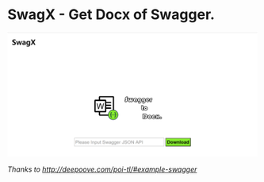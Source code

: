 # SwagX - Get Docx of Swagger.

![screenshot](screenshot.png)

*Thanks to <http://deepoove.com/poi-tl/#example-swagger>*